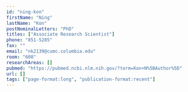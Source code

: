 ```yaml
---
id: "ning-kon"
firstName: "Ning"
lastName: "Kon"
postNominalLetters: "PhD"
titles: ["Associate Research Scientist"]
phone: "851-5285"
fax: ""
email: "nk2139@cumc.columbia.edu"
room: "608"
researchAreas: []
pubmed: "https://pubmed.ncbi.nlm.nih.gov/?term=Kon+N%5BAuthor%5D"
url: []
tags: ["page-format:long", "publication-format:recent"]
---
```

